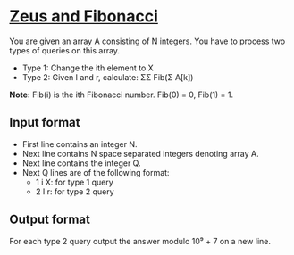 # [Zeus and Fibonacci][link]

You are given an array A consisting of N integers. You have to process two types of queries on this array.

- Type 1: Change the ith element to X
- Type 2: Given l and r, calculate: ΣΣ Fib(Σ A[k])

**Note:** Fib(i) is the ith Fibonacci number. Fib(0) = 0, Fib(1) = 1.

## Input format

- First line contains an integer N.
- Next line contains N space separated integers denoting array A.
- Next line contains the integer Q.
- Next Q lines are of the following format:
  - 1 i X: for type 1 query
  - 2 l r: for type 2 query

## Output format

For each type 2 query output the answer modulo 10⁹ + 7 on a new line.

[link]: https://www.hackerearth.com/practice/data-structures/advanced-data-structures/segment-trees/practice-problems/algorithm/zeus-and-his-wrath-for-fibonacci/
